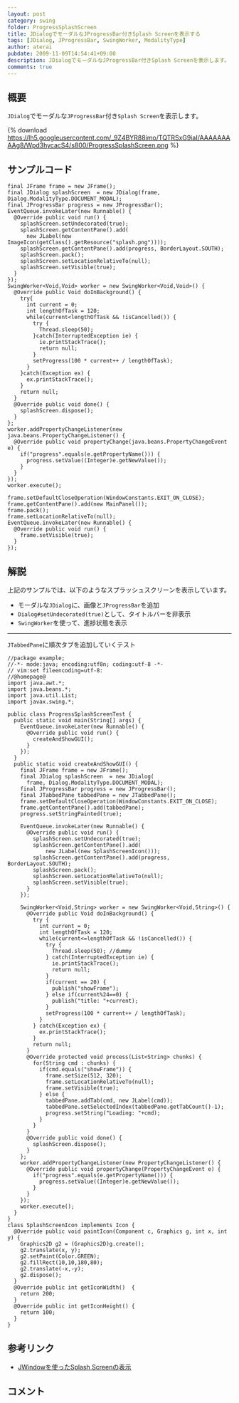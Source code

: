 ```yaml
---
layout: post
category: swing
folder: ProgressSplashScreen
title: JDialogでモーダルなJProgressBar付きSplash Screenを表示する
tags: [JDialog, JProgressBar, SwingWorker, ModalityType]
author: aterai
pubdate: 2009-11-09T14:54:41+09:00
description: JDialogでモーダルなJProgressBar付きSplash Screenを表示します。
comments: true
---
```

## 概要
`JDialog`でモーダルな`JProgressBar`付き`Splash Screen`を表示します。

{% download https://lh5.googleusercontent.com/_9Z4BYR88imo/TQTRSxG9iaI/AAAAAAAAAg8/Wpd3hycacS4/s800/ProgressSplashScreen.png %}

## サンプルコード
<pre class="prettyprint"><code>final JFrame frame = new JFrame();
final JDialog splashScreen  = new JDialog(frame, Dialog.ModalityType.DOCUMENT_MODAL);
final JProgressBar progress = new JProgressBar();
EventQueue.invokeLater(new Runnable() {
  @Override public void run() {
    splashScreen.setUndecorated(true);
    splashScreen.getContentPane().add(
      new JLabel(new ImageIcon(getClass().getResource("splash.png"))));
    splashScreen.getContentPane().add(progress, BorderLayout.SOUTH);
    splashScreen.pack();
    splashScreen.setLocationRelativeTo(null);
    splashScreen.setVisible(true);
  }
});
SwingWorker&lt;Void,Void&gt; worker = new SwingWorker&lt;Void,Void&gt;() {
  @Override public Void doInBackground() {
    try{
      int current = 0;
      int lengthOfTask = 120;
      while(current&lt;lengthOfTask &amp;&amp; !isCancelled()) {
        try {
          Thread.sleep(50);
        }catch(InterruptedException ie) {
          ie.printStackTrace();
          return null;
        }
        setProgress(100 * current++ / lengthOfTask);
      }
    }catch(Exception ex) {
      ex.printStackTrace();
    }
    return null;
  }
  @Override public void done() {
    splashScreen.dispose();
  }
};
worker.addPropertyChangeListener(new java.beans.PropertyChangeListener() {
  @Override public void propertyChange(java.beans.PropertyChangeEvent e) {
    if("progress".equals(e.getPropertyName())) {
      progress.setValue((Integer)e.getNewValue());
    }
  }
});
worker.execute();

frame.setDefaultCloseOperation(WindowConstants.EXIT_ON_CLOSE);
frame.getContentPane().add(new MainPanel());
frame.pack();
frame.setLocationRelativeTo(null);
EventQueue.invokeLater(new Runnable() {
  @Override public void run() {
    frame.setVisible(true);
  }
});
</code></pre>

## 解説
上記のサンプルでは、以下のようなスプラッシュスクリーンを表示しています。

- モーダルな`JDialog`に、画像と`JProgressBar`を追加
- `Dialog#setUndecorated(true)`として、タイトルバーを非表示
- `SwingWorker`を使って、進捗状態を表示

<!-- dummy comment line for breaking list -->

- - - -
`JTabbedPane`に順次タブを追加していくテスト

<pre class="prettyprint"><code>//package example;
//-*- mode:java; encoding:utf8n; coding:utf-8 -*-
// vim:set fileencoding=utf-8:
//@homepage@
import java.awt.*;
import java.beans.*;
import java.util.List;
import javax.swing.*;

public class ProgressSplashScreenTest {
  public static void main(String[] args) {
    EventQueue.invokeLater(new Runnable() {
      @Override public void run() {
        createAndShowGUI();
      }
    });
  }
  public static void createAndShowGUI() {
    final JFrame frame = new JFrame();
    final JDialog splashScreen  = new JDialog(
      frame, Dialog.ModalityType.DOCUMENT_MODAL);
    final JProgressBar progress = new JProgressBar();
    final JTabbedPane tabbedPane = new JTabbedPane();
    frame.setDefaultCloseOperation(WindowConstants.EXIT_ON_CLOSE);
    frame.getContentPane().add(tabbedPane);
    progress.setStringPainted(true);

    EventQueue.invokeLater(new Runnable() {
      @Override public void run() {
        splashScreen.setUndecorated(true);
        splashScreen.getContentPane().add(
            new JLabel(new SplashScreenIcon()));
        splashScreen.getContentPane().add(progress, BorderLayout.SOUTH);
        splashScreen.pack();
        splashScreen.setLocationRelativeTo(null);
        splashScreen.setVisible(true);
      }
    });

    SwingWorker&lt;Void,String&gt; worker = new SwingWorker&lt;Void,String&gt;() {
      @Override public Void doInBackground() {
        try {
          int current = 0;
          int lengthOfTask = 120;
          while(current&lt;=lengthOfTask &amp;&amp; !isCancelled()) {
            try {
              Thread.sleep(50); //dummy
            } catch(InterruptedException ie) {
              ie.printStackTrace();
              return null;
            }
            if(current == 20) {
              publish("showFrame");
            } else if(current%24==0) {
              publish("title: "+current);
            }
            setProgress(100 * current++ / lengthOfTask);
          }
        } catch(Exception ex) {
          ex.printStackTrace();
        }
        return null;
      }
      @Override protected void process(List&lt;String&gt; chunks) {
        for(String cmd : chunks) {
          if(cmd.equals("showFrame")) {
            frame.setSize(512, 320);
            frame.setLocationRelativeTo(null);
            frame.setVisible(true);
          } else {
            tabbedPane.addTab(cmd, new JLabel(cmd));
            tabbedPane.setSelectedIndex(tabbedPane.getTabCount()-1);
            progress.setString("Loading: "+cmd);
          }
        }
      }
      @Override public void done() {
        splashScreen.dispose();
      }
    };
    worker.addPropertyChangeListener(new PropertyChangeListener() {
      @Override public void propertyChange(PropertyChangeEvent e) {
        if("progress".equals(e.getPropertyName())) {
          progress.setValue((Integer)e.getNewValue());
        }
      }
    });
    worker.execute();
  }
}
class SplashScreenIcon implements Icon {
  @Override public void paintIcon(Component c, Graphics g, int x, int y) {
    Graphics2D g2 = (Graphics2D)g.create();
    g2.translate(x, y);
    g2.setPaint(Color.GREEN);
    g2.fillRect(10,10,180,80);
    g2.translate(-x,-y);
    g2.dispose();
  }
  @Override public int getIconWidth()  {
    return 200;
  }
  @Override public int getIconHeight() {
    return 100;
  }
}
</code></pre>

## 参考リンク
- [JWindowを使ったSplash Screenの表示](http://terai.xrea.jp/Swing/SplashScreen.html)

<!-- dummy comment line for breaking list -->

## コメント
